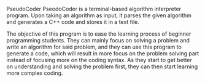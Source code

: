 PseudoCoder
PseodoCoder is a terminal-based algorithm interpreter program. Upon taking an algorithm as input, it parses the given algorithm and generates a C++ code and stores it in a text file.

The objective of this program is to ease the learning process of beginner programming students. They can mainly focus on solving a problem and write an algorithm for said problem, and they can use this program to generate a code, which will result in more focus on the problem solving part instead of focusing more on the coding syntax. As they start to get better on understanding and solving the problem first, they can then start learning more complex coding.
